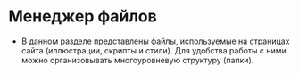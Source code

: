 # Менеджер файлов
* В данном разделе представлены файлы, используемые на страницах сайта (иллюстрации, скрипты и стили). Для удобства работы с ними можно организовывать многоуровневую структуру (папки).